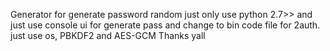 Generator for generate password random just only use python 2.7>> and just use console
ui for generate pass and change to bin code file for 2auth. just use os, PBKDF2 and AES-GCM
Thanks yall
